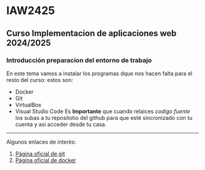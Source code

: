 # IAW2425
## Curso Implementacion de aplicaciones web 2024/2025
### Introducción preparacion del entorno de trabajo
En este tema vamos a instalar los programas dque nos hacen falta para el resto del curso: estos son:
 - Docker
 - Git
 - VirtualBox
 - Visual Studio Code 
Es **Importante** que cuando relaices *codigo fuente* los subas a tu repositotio del github para que esté sincronizado con tu cuenta y asi acceder desde tu casa.
---
Algunos  enlaces de interés: 
   1. [Página oficial de git](https://git-scm.com/)
   2. [Página oficial de docker](https://www.docker.com)